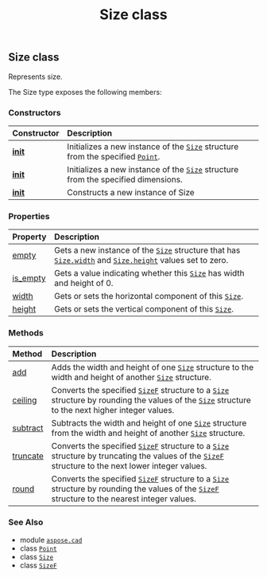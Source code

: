 ﻿---
title: Size class
second_title: Aspose.CAD for Python via .NET API References
description: 
type: docs
weight: 510
url: /python-net/aspose.cad/size/
is_root: false
---

## Size class

Represents size.



The Size type exposes the following members:

### Constructors
| Constructor | Description |
| :- | :- |
| [__init__](/cad/python-net/aspose.cad/size/__init__/#aspose.cad.Point) | Initializes a new instance of the [`Size`](/cad/python-net/aspose.cad/size) structure from the specified [`Point`](/cad/python-net/aspose.cad/point). |
| [__init__](/cad/python-net/aspose.cad/size/__init__/#int-int) | Initializes a new instance of the [`Size`](/cad/python-net/aspose.cad/size) structure from the specified dimensions. |
| [__init__](/cad/python-net/aspose.cad/size/__init__/#) | Constructs a new instance of Size |


### Properties
| Property | Description |
| :- | :- |
| [empty](/cad/python-net/aspose.cad/size/empty) | Gets a new instance of the [`Size`](/cad/python-net/aspose.cad/size) structure that has [`Size.width`](/cad/python-net/aspose.cad/size#width) and [`Size.height`](/cad/python-net/aspose.cad/size#height) values set to zero. |
| [is_empty](/cad/python-net/aspose.cad/size/is_empty) | Gets a value indicating whether this [`Size`](/cad/python-net/aspose.cad/size) has width and height of 0. |
| [width](/cad/python-net/aspose.cad/size/width) | Gets or sets the horizontal component of this [`Size`](/cad/python-net/aspose.cad/size). |
| [height](/cad/python-net/aspose.cad/size/height) | Gets or sets the vertical component of this [`Size`](/cad/python-net/aspose.cad/size). |


### Methods
| Method | Description |
| :- | :- |
| [add](/cad/python-net/aspose.cad/size/add/#aspose.cad.Size-aspose.cad.Size) | Adds the width and height of one [`Size`](/cad/python-net/aspose.cad/size) structure to the width and height of another [`Size`](/cad/python-net/aspose.cad/size) structure. |
| [ceiling](/cad/python-net/aspose.cad/size/ceiling/#aspose.cad.SizeF) | Converts the specified [`SizeF`](/cad/python-net/aspose.cad/sizef) structure to a [`Size`](/cad/python-net/aspose.cad/size) structure by rounding the values of the [`Size`](/cad/python-net/aspose.cad/size) structure to the next higher integer values. |
| [subtract](/cad/python-net/aspose.cad/size/subtract/#aspose.cad.Size-aspose.cad.Size) | Subtracts the width and height of one [`Size`](/cad/python-net/aspose.cad/size) structure from the width and height of another [`Size`](/cad/python-net/aspose.cad/size) structure. |
| [truncate](/cad/python-net/aspose.cad/size/truncate/#aspose.cad.SizeF) | Converts the specified [`SizeF`](/cad/python-net/aspose.cad/sizef) structure to a [`Size`](/cad/python-net/aspose.cad/size) structure by truncating the values of the [`SizeF`](/cad/python-net/aspose.cad/sizef) structure to the next lower integer values. |
| [round](/cad/python-net/aspose.cad/size/round/#aspose.cad.SizeF) | Converts the specified [`SizeF`](/cad/python-net/aspose.cad/sizef) structure to a [`Size`](/cad/python-net/aspose.cad/size) structure by rounding the values of the [`SizeF`](/cad/python-net/aspose.cad/sizef) structure to the nearest integer values. |



### See Also
* module [`aspose.cad`](..)
* class [`Point`](/cad/python-net/aspose.cad/point)
* class [`Size`](/cad/python-net/aspose.cad/size)
* class [`SizeF`](/cad/python-net/aspose.cad/sizef)
